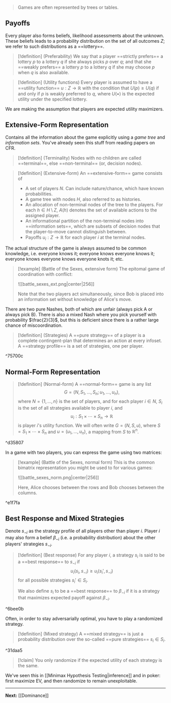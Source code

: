 > Games are often represented by trees or tables.

## Payoffs

Every player also forms beliefs, likelihood assessments about the unknown. These beliefs leads to a probability distribution on the set of all outcomes $Z$; we refer to such distributions as a ==lottery==.

> [!definition] (Preferability)
> We say that a player ==strictly prefers== a lottery $p$ to a lottery $q$ if she always picks $p$ over $q$; and that she ==weakly prefers== a lottery $p$ to a lottery $q$ if she may choose $p$ when $q$ is also available.

> [!definition] (Utility functions)
> Every player is assumed to have a ==utility function== $u:Z\to \mathbb{R}$ with the condition that $U(p)\geq U(q)$ if and only if $p$ is weakly preferred to $q$, where $U(\bullet)$ is the expected utility under the specified lottery.

We are making the assumption that players are expected utility maximizers.

## Extensive-Form Representation

Contains all the information about the game explicitly using a *game tree* and *information sets*.
You've already seen this stuff from reading papers on CFR.

> [!definition] (Terminality)
> Nodes with no children are called ==terminal==, else ==non-terminal== (or, decision nodes).

> [!definition] (Extensive-form)
> An ==extensive-form== game consists of
> * A set of players $N$. Can include nature/chance, which have known probabilities.
> * A game tree with nodes $H$, also referred to as histories. 
> * An allocation of non-terminal nodes of the tree to the players. For each $h\in H\setminus Z$, $A(h)$ denotes the set of available actions to the assigned player.
> * An informational partition of the non-terminal nodes into ==information sets==, which are subsets of decision nodes that the player-to-move cannot distinguish between.
> * Payoffs $u_{i}:Z\to \mathbb{R}$ for each player $i$ at the terminal nodes.

The actual structure of the game is always assumed to be common knowledge, i.e. everyone knows it; everyone knows everyone knows it; everyone knows everyone knows everyone knots it; etc.

> [!example] (Battle of the Sexes, extensive form)
> The epitomal game of coordination with conflict:
> 
> ![[battle_sexes_ext.png|center|256]]
> 
> Note that the two players act simultaneously, since Bob is placed into an information set without knowledge of Alice's move.

There are two pure Nashes, both of which are unfair (always pick A or always pick B). There is also a mixed Nash where you pick yourself with probability $\frac{2}{3}$, but this is deficient since there is a rather large chance of miscoordination.

> [!definition] (Strategies)
> A ==pure strategy== of a player is a complete contingent-plan that determines an action at every infoset. A ==strategy profile== is a set of strategies, one per player.

^75700c

## Normal-Form Representation

> [!definition] (Normal-form)
> A ==normal-form== game is any list
> $$
> G=(N, S_{1},\dots, S_{n};u_{1},\dots,u_{n}),
> $$
> where $N=\{ 1,\dots,n \}$ is the set of players, and for each player $i\in N$, $S_{i}$ is the set of all strategies available to player $i$, and
> $$
> u_{i}: S_{1}\times \cdots \times S_{n} \to \mathbb{R}
> $$
> is player $i$'s utility function. We will often write $G=(N,S,u)$, where $S=S_{1}\times \cdots \times S_{n}$ and $u=(u_{1},\dots,u_{n})$, a mapping from $S$ to $\mathbb{R}^{n}$.

^d35807

In a game with two players, you can express the game using two matrices:

> [!example] (Battle of the Sexes, normal form)
> This is the common bimatrix representation you might be used to for various games:
> 
> ![[battle_sexes_norm.png|center|256]]
> 
> Here, Alice chooses between the rows and Bob chooses between the columns.

^e1f7fa

## Best Response and Mixed Strategies

Denote $s_{-i}$ as the strategy profile of all players other than player $i$. Player $i$ may also form a belief $\beta_{-i}$ (i.e. a probability distribution) about the other players' strategies $s_{-i}$. 

> [!definition] (Best response)
> For any player $i$, a strategy $s_{i}$ is said to be a ==best response== to $s_{-i}$ if
> $$
> u_{i}(s_{i}, s_{-i})\geq u_{i}(s_{i}', s_{-i})
> $$
> for all possible strategies $s_{i}' \in S_{i}$.
> 
> We also define $s_{i}$ to be a ==best response== to $\beta_{-i}$ if it is a strategy that maximizes expected payoff against $\beta_{-i}$.

^6bee0b

Often, in order to stay adversarially optimal, you have to play a randomized strategy.

> [!definition] (Mixed strategy)
> A ==mixed strategy== is just a probability distribution over the so-called ==pure strategies== $s_{i}\in S_{i}$.

^31daa5

> [!claim]
> You only randomize if the expected utility of each strategy is the same.

We've seen this in [[Minimax Hypothesis Testing|inference]] and in poker: first maximize EV, and then randomize to remain unexploitable.

---

**Next:** [[Dominance]]